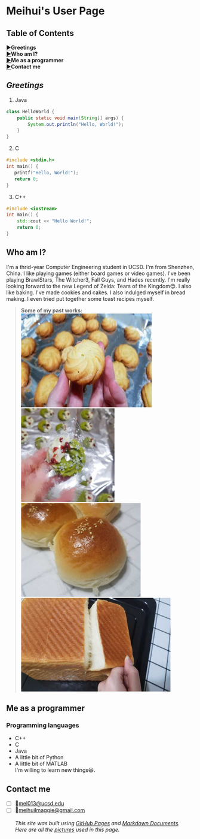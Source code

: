 # Meihui's User Page
## Table of Contents
[▶️](#greetings)**Greetings**
\
[▶️](#who-am-i)**Who am I?**
\
[▶️](#me-as-a-programmer)**Me as a programmer**
\
[▶️](#contact-me)**Contact me**

## **_Greetings_**
1. Java
```java
class HelloWorld {
    public static void main(String[] args) {
        System.out.println("Hello, World!"); 
    }
}
```
2. C
```c
#include <stdio.h>
int main() {
   printf("Hello, World!");
   return 0;
}
```
3. C++
```c++
#include <iostream>
int main() {
    std::cout << "Hello World!";
    return 0;
}
```
## Who am I?
I'm a thrid-year Computer Engineering student in UCSD. I'm from Shenzhen, China. I like playing games (either board games or video games). I've been playing BrawlStars, The Witcher3, Fall Guys, and Hades recently. I'm really looking forward to the new Legend of Zelda: Tears of the Kingdom:blush:. I also like baking. I've made cookies and cakes. I also indulged myself in bread making. I even tried put together some toast recipes myself.
> **Some of my past works:**
\
<img src="https://github.com/number000000/CSE110-Lab1/blob/new-branch/imgs/cookie1.jpeg" width="350" height="250"> <img src="https://github.com/number000000/CSE110-Lab1/blob/new-branch/imgs/cookie2.jpg" width="250" height="250">
\
<img src="https://github.com/number000000/CSE110-Lab1/blob/new-branch/imgs/bread1.jpeg" width="320" height="250"> <img src="https://github.com/number000000/CSE110-Lab1/blob/new-branch/imgs/toast.jpeg" width="400" height="250">

## Me as a programmer
### Programming languages
- C++
- C
- Java
- A little bit of Python
- A little bit of MATLAB
\
I'm willing to learn new things😃.

## Contact me
- [ ] 📧mel013@ucsd.edu
- [ ] 📧meihuilmaggie@gmail.com
\
\
_This site was built using [GitHub Pages](https://pages.github.com/) and [Markdown Documents](https://docs.github.com/en/get-started/writing-on-github/getting-started-with-writing-and-formatting-on-github/basic-writing-and-formatting-syntax#section-links)._
\
_Here are all the [pictures](/imgs) used in this page._
